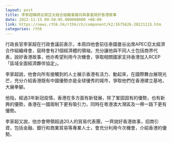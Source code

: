 ```yaml
---
layout: post
title: 李家超稱將出席亞太經合組織會議向與會者說好香港故事
date: 2022-11-15 09:50:05.000000000 +08:00
link: https://news.rthk.hk/rthk/ch/component/k2/1675626-20221115.htm
categories: rthk
---
```


行政長官李家超在行政會議前表示，本周四他會前往泰國曼谷出席APEC亞太經濟合作組織峰會，屆時會有21個經濟體的領袖，充分讓他與不同人士包括商界代表，說好香港故事，他亦希望利用今次機會，爭取相關國家支持香港加入RCEP「區域全面經濟夥伴協定」。

李家超說，他會向所有接觸到的人士展示香港有活力、動起來，在國際舞台展現光芒，充分介紹香港既有中國優勢亦是全球優秀的城市，爭取他們在香港建立基地，大展拳腳。

他指，經過3年新冠疫情，香港在多方面有新發展，除了鞏固固有的優勢，也有新興的優勢，香港在一國兩制下更有吸引力，同時在粵港澳大灣區及一帶一路下更有優勢。

李家超又說，他亦會帶領超過20人的貿易代表團，一齊說好香港故事，招商引資，包括金融、銀行和商業貿易等專業人士，會充分利用今次機會，介紹香港的優勢。
